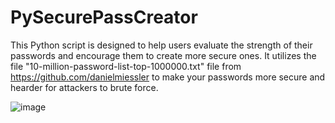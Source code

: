 # PySecurePassCreator
This Python script is designed to help users evaluate the strength of their passwords and encourage them to create more secure ones. It utilizes the file "10-million-password-list-top-1000000.txt" file from https://github.com/danielmiessler to make your passwords more secure and hearder for attackers to brute force.

![image](https://github.com/user-attachments/assets/e1a9aed7-3103-4241-a004-28d3e1ccd4d1)
